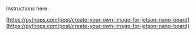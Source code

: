 Instructions here:
 
[https://pythops.com/post/create-your-own-image-for-jetson-nano-board](https://pythops.com/post/create-your-own-image-for-jetson-nano-board)
